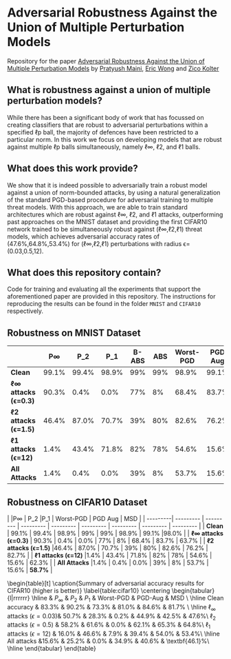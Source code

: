# Adversarial Robustness Against the Union of Multiple Perturbation Models

Repository for the paper [Adversarial Robustness Against the Union of Multiple Perturbation Models](https://arxiv.org/abs/1909.04068) by [Pratyush Maini](https://github.com/pratyush911), [Eric Wong](https://riceric22.github.io) and [Zico Kolter](http://zicokolter.com)

## What is robustness against a union of multiple perturbation models?
While there has been a significant body of work that has focussed on creating classifiers that are robust to adversarial perturbations within a specified ℓp ball, the majority of defences have been restricted to a particular norm. In this work we focus on developing models that are robust against multiple ℓp balls simultaneously, namely ℓ∞, ℓ2, and ℓ1 balls.


## What does this work provide?
We show that it is indeed possible to adversarially train a robust model against a union of norm-bounded attacks, by using a natural generalization of the standard PGD-based procedure for adversarial training to multiple threat models. With this approach, we are able to train standard architectures which are robust against ℓ∞, ℓ2, and ℓ1 attacks, outperforming past approaches on the MNIST dataset and providing the first CIFAR10 network trained to be simultaneously robust against (ℓ∞,ℓ2,ℓ1) threat models, which achieves adversarial accuracy rates of (47.6%,64.8%,53.4%) for (ℓ∞,ℓ2,ℓ1) perturbations with radius ϵ=(0.03,0.5,12).

## What does this repository contain?
Code for training and evaluating all the experiments that support the aforementioned paper are provided in this repository. 
The instructions for reproducing the results can be found in the folder `MNIST` and `CIFAR10` respectively.

## Robustness on MNIST Dataset
|   |P∞ | P_2	|P_1	|B-ABS | ABS | Worst-PGD | PGD Aug | MSD |
| ---------| --------- | --------- | --------- | --------- |  --------- | --------- | --------- | --------- | 
| **Clean** | 99.1\% | 99.4\% | 98.9\% | 99\% | 99\% | 98.9\% | 99.1\%  |98.0\% |
| **ℓ∞ attacks (ϵ=0.3)**  | 90.3\% | 0.4\% | 0.0\% | 77\% |   8\% | 68.4\% | 83.7\% | 63.7\% |
| **ℓ2 attacks (ϵ=1.5)**  |46.4\% | 87.0\% | 70.7\% | 39\% | 80\% | 82.6\% | 76.2\% | 82.7\% |
| **ℓ1 attacks (ϵ=12)**   |1.4\% | 43.4\% | 71.8\% | 82\% | 78\% | 54.6\% | 15.6\% | 62.3\% |
| **All Attacks**         |1.4\% | 0.4\% | 0.0\% | 39\% |   8\% | 53.7\% | 15.6\% | **58.7\%**  |


## Robustness on CIFAR10 Dataset

|   |P∞ | P_2	|P_1	| Worst-PGD | PGD Aug | MSD |
| ---------| --------- | --------- | --------- | --------- |  --------- | --------- | --------- | --------- | 
| **Clean** | 99.1\% | 99.4\% | 98.9\% | 99\% | 99\% | 98.9\% | 99.1\%  |98.0\% |
| **ℓ∞ attacks (ϵ=0.3)**  | 90.3\% | 0.4\% | 0.0\% | 77\% |   8\% | 68.4\% | 83.7\% | 63.7\% |
| **ℓ2 attacks (ϵ=1.5)**  |46.4\% | 87.0\% | 70.7\% | 39\% | 80\% | 82.6\% | 76.2\% | 82.7\% |
| **ℓ1 attacks (ϵ=12)**   |1.4\% | 43.4\% | 71.8\% | 82\% | 78\% | 54.6\% | 15.6\% | 62.3\% |
| **All Attacks**         |1.4\% | 0.4\% | 0.0\% | 39\% |   8\% | 53.7\% | 15.6\% | **58.7\%**  |

\begin{table}[t]
  \caption{Summary of adversarial accuracy results for CIFAR10 (higher is better)}
  \label{table:cifar10}
  \centering
  \begin{tabular}{l|rrrrrr}
    \hline
                          & $P_\infty$ & $P_2$ & $P_1$ & Worst-PGD & PGD-Aug & MSD \\
    \hline
    Clean accuracy                           & 83.3\% & 90.2\% & 73.3\% & 81.0\% & 84.6\% & 81.7\% \\
    \hline
    $\ell_\infty$ attacks $(\epsilon=0.03)$& 50.7\% & 28.3\% & 0.2\% & 44.9\% & 42.5\% & 47.6\%\\
    $\ell_2$ attacks $(\epsilon=0.5)$      & 58.2\% & 61.6\% & 0.0\% & 62.1\% & 65.3\% & 64.8\%\\
    $\ell_1$ attacks $(\epsilon=12)$       & 16.0\% & 46.6\% & 7.9\% & 39.4\% & 54.0\% & 53.4\%\\
    \hline
    All attacks                            &15.6\% & 25.2\% & 0.0\% & 34.9\% & 40.6\% & \textbf{46.1}\%\\
    \hline
  \end{tabular}
\end{table}
